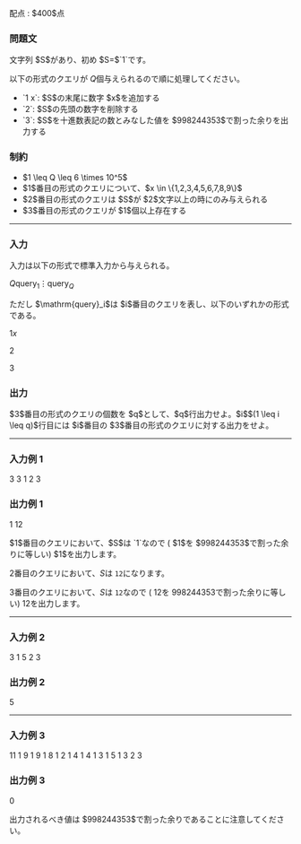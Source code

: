 
<div>

<span>

<span>

<p>
配点 : $400$点
</p>

<div>

<section>

### **問題文**

<p>
文字列 $S$があり、初め $S=$`1`です。

以下の形式のクエリが $Q$個与えられるので順に処理してください。
</p>

<ul>

<li>
`1 x`: $S$の末尾に数字 $x$を追加する
</li>

<li>
`2`: $S$の先頭の数字を削除する
</li>

<li>
`3`: $S$を十進数表記の数とみなした値を $998244353$で割った余りを出力する
</li>

</ul>

</section>

</div>

<div>

<section>

### **制約**

<ul>

<li>
$1 \leq Q \leq 6 \times 10^5$
</li>

<li>
$1$番目の形式のクエリについて、$x \in \{1,2,3,4,5,6,7,8,9\}$
</li>

<li>
$2$番目の形式のクエリは $S$が $2$文字以上の時にのみ与えられる
</li>

<li>
$3$番目の形式のクエリが $1$個以上存在する
</li>

</ul>

</section>

</div>

---

<div>

<div>

<section>

### **入力**

<p>
入力は以下の形式で標準入力から与えられる。
</p>

<div>

$Q$$\mathrm{query}_1$$\vdots$$\mathrm{query}_Q$
</div>

<p>
ただし $\mathrm{query}_i$は $i$番目のクエリを表し、以下のいずれかの形式である。
</p>

<div>

$1$$x$
</div>

<div>

$2$
</div>

<div>

$3$
</div>

</section>

</div>

<div>

<section>

### **出力**

<p>
$3$番目の形式のクエリの個数を $q$として、$q$行出力せよ。$i$$(1 \leq i \leq q)$行目には $i$番目の $3$番目の形式のクエリに対する出力をせよ。
</p>

</section>

</div>

</div>

---

<div>

<section>

### **入力例 1**

<div>

3
3
1 2
3

</div>

</section>

</div>

<div>

<section>

### **出力例 1**

<div>

1
12

</div>

<p>
$1$番目のクエリにおいて、$S$は `1`なので ( $1$を $998244353$で割った余りに等しい) $1$を出力します。

$2$番目のクエリにおいて、$S$は `12`になります。

$3$番目のクエリにおいて、$S$は `12`なので ( $12$を $998244353$で割った余りに等しい) $12$を出力します。  
</p>

</section>

</div>

---

<div>

<section>

### **入力例 2**

<div>

3
1 5
2
3

</div>

</section>

</div>

<div>

<section>

### **出力例 2**

<div>

5

</div>

</section>

</div>

---

<div>

<section>

### **入力例 3**

<div>

11
1 9
1 9
1 8
1 2
1 4
1 4
1 3
1 5
1 3
2
3

</div>

</section>

</div>

<div>

<section>

### **出力例 3**

<div>

0

</div>

<p>
出力されるべき値は $998244353$で割った余りであることに注意してください。
</p>

</section>

</div>

</span>

</span>

</div>
